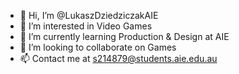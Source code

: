 - 👋 Hi, I’m @LukaszDziedziczakAIE
- 👀 I’m interested in Video Games
- 🌱 I’m currently learning Production & Design at AIE
- 💞️ I’m looking to collaborate on Games
- 📫 Contact me at s214879@students.aie.edu.au

<!---
LukaszDziedziczakAIE/LukaszDziedziczakAIE is a ✨ special ✨ repository because its `README.md` (this file) appears on your GitHub profile.
You can click the Preview link to take a look at your changes.
--->

